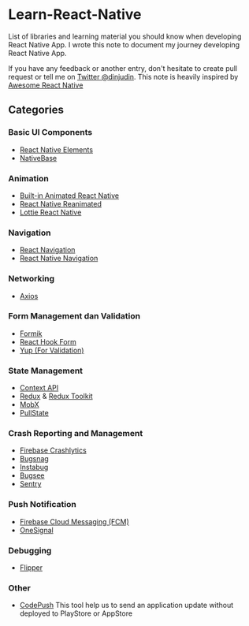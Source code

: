 # Learn-React-Native
List of libraries and learning material you should know when developing React Native App. I wrote this note to document my journey developing React Native App. 

If you have any feedback or another entry, don't hesitate to create pull request or tell me on [Twitter @dinjudin](https://twitter.com/dinjudin). This note is heavily inspired by [Awesome React Native](https://github.com/jondot/awesome-react-native)

## Categories
### Basic UI Components 
- [React Native Elements](https://reactnativeelements.com/)
- [NativeBase](https://nativebase.io/)

### Animation
- [Built-in Animated React Native](https://reactnative.dev/docs/animated)
- [React Native Reanimated](https://github.com/software-mansion/react-native-reanimated)
- [Lottie React Native](https://github.com/lottie-react-native/lottie-react-native)

### Navigation
- [React Navigation](https://reactnavigation.org/)
- [React Native Navigation](https://github.com/wix/react-native-navigation)

### Networking
- [Axios](https://github.com/axios/axios)

### Form Management dan Validation
- [Formik](https://formik.org/)
- [React Hook Form](https://react-hook-form.com/)
- [Yup (For Validation)](https://github.com/jquense/yup)

### State Management
- [Context API](https://reactjs.org/docs/context.html)
- [Redux](https://redux.js.org/) & [Redux Toolkit](https://redux-toolkit.js.org/)
- [MobX](https://mobx.js.org/README.html)
- [PullState](https://lostpebble.github.io/pullstate/)

### Crash Reporting and Management
- [Firebase Crashlytics](https://firebase.google.com/docs/crashlytics)
- [Bugsnag](https://github.com/bugsnag/bugsnag-js)
- [Instabug](https://github.com/Instabug/Instabug-React-Native)
- [Bugsee](https://docs.bugsee.com/sdk/react_native/installation/)
- [Sentry](https://docs.sentry.io/platforms/react-native/)

### Push Notification
- [Firebase Cloud Messaging (FCM)](https://firebase.google.com/docs/cloud-messaging)
- [OneSignal](https://github.com/OneSignal/react-native-onesignal)

### Debugging
- [Flipper](https://fbflipper.com/)

### Other
- [CodePush](https://microsoft.github.io/code-push/)
  This tool help us to send an application update without deployed to PlayStore or AppStore

